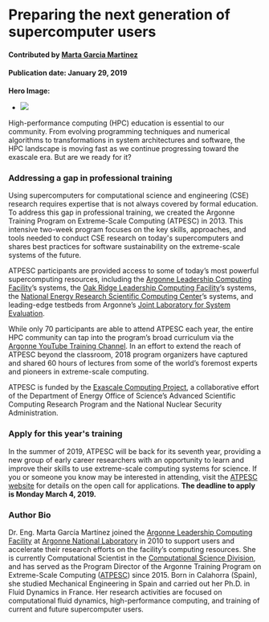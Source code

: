 # Preparing the next generation of supercomputer users

#### Contributed by [Marta Garcia Martinez](https://github.com/martagarciamartinez)

#### Publication date: January 29, 2019

**Hero Image:**
 
- <img src='https://github.com/betterscientificsoftware/images/raw/master/Blog_0119_32311D13_crop.jpg' />

High-performance computing (HPC) education is essential to our community. From evolving programming techniques and numerical algorithms to transformations in system architectures and software, the HPC landscape is moving fast as we continue progressing toward the exascale era. But are we ready for it?

### Addressing a gap in professional training
Using supercomputers for computational science and engineering (CSE) research requires expertise that is not always covered by formal education. To address this gap in professional training, we created the Argonne Training Program on Extreme-Scale Computing (ATPESC) in 2013. This intensive two-week program focuses on the key skills, approaches, and tools needed to conduct CSE research on today's supercomputers and shares best practices for software sustainability on the extreme-scale systems of the future.

ATPESC participants are provided access to some of today’s most powerful supercomputing resources, including the [Argonne Leadership Computing Facility](https://www.alcf.anl.gov)’s systems, the [Oak Ridge Leadership Computing Facility](https://www.olcf.ornl.gov)’s systems, the [National Energy Research Scientific Computing Center](http://www.nersc.gov)’s systems, and leading-edge testbeds from Argonne’s [Joint Laboratory for System Evaluation](http://jlse.anl.gov).

While only 70 participants are able to attend ATPESC each year, the entire HPC community can tap into the program’s broad curriculum via the [Argonne YouTube Training Channel](http://extremecomputingtraining.anl.gov/2018-videos). In an effort to extend the reach of ATPESC beyond the classroom, 2018 program organizers have captured and shared 60 hours of lectures from some of the world’s foremost experts and pioneers in extreme-scale computing. 

ATPESC is funded by the [Exascale Computing Project](https://www.exascaleproject.org), a collaborative effort of the Department of Energy Office of Science’s Advanced Scientific Computing Research Program and the National Nuclear Security Administration.

### Apply for this year's training
In the summer of 2019, ATPESC will be back for its seventh year, providing a new group of early career researchers with an opportunity to learn and improve their skills to use extreme-scale computing systems for science. If you or someone you know may be interested in attending, visit the [ATPESC website](https://extremecomputingtraining.anl.gov) for details on the open call for applications. **The deadline to apply is Monday March 4, 2019.**

### Author Bio
Dr. Eng. Marta García Martínez joined the [Argonne Leadership Computing Facility](https://www.alcf.anl.gov/) at [Argonne National Laboratory](https://www.anl.gov) in 2010 to support users and accelerate their research efforts on the facility’s computing resources. She is currently Computational Scientist in the [Computational Science Division](https://www.anl.gov/cps), and has served as the Program Director of the Argonne Training Program on Extreme-Scale Computing ([ATPESC](https://extremecomputingtraining.anl.gov)) since 2015. Born in Calahorra (Spain), she studied Mechanical Engineering in Spain and carried out her Ph.D. in Fluid Dynamics in France. Her research activities are focused on computational fluid dynamics, high-performance computing, and training of current and future supercomputer users. 


<!---
Publish: preview
RSS update: 2019-01-29
Categories: performance
Topics: high-performance computing
Tags: bssw-blog-article
Level: 2
Prerequisites: default
Aggregate: none
--->
